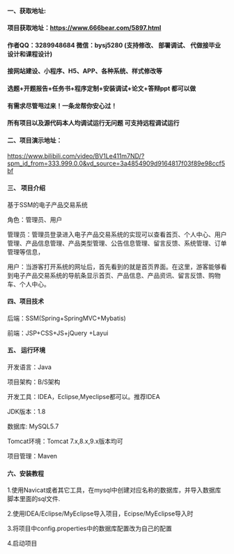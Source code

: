 

#### 一、获取地址:
#### 项目获取地址：https://www.666bear.com/5897.html
#### 作者QQ：3289948684 微信：bysj5280 (支持修改、 部署调试、 代做接毕业设计和课程设计)
#### 接网站建设、小程序、H5、APP、各种系统、样式修改等
#### 选题+开题报告+任务书+程序定制+安装调试+论文+答辩ppt 都可以做
#### 有需求尽管甩过来！一条龙帮你安心过！
#### 所有项目以及源代码本人均调试运行无问题 可支持远程调试运行


#### 二、项目演示地址：


https://www.bilibili.com/video/BV1Le411m7ND/?spm_id_from=333.999.0.0&vd_source=3a4854909d9164817f03f89e98ccf5bf


#### 三、 项目介绍
基于SSM的电子产品交易系统

角色：管理员、用户

管理员：管理员登录进入电子产品交易系统的实现可以查看首页、个人中心、用户管理、产品信息管理、产品类型管理、公告信息管理、留言反馈、系统管理、订单管理等信息，

用户：当游客打开系统的网址后，首先看到的就是首页界面。在这里，游客能够看到电子产品交易系统的导航条显示首页、产品信息、产品资讯、留言反馈、购物车、个人中心。

#### 四、项目技术

后端：SSM(Spring+SpringMVC+Mybatis)

前端：JSP+CSS+JS+jQuery +Layui

#### 五、 运行环境
开发语言：Java

项目架构：B/S架构

开发工具：IDEA，Eclipse,Myeclipse都可以。推荐IDEA

JDK版本：1.8

数据库: MySQL5.7

Tomcat环境：Tomcat 7.x,8.x,9.x版本均可

项目管理：Maven



#### 六、安装教程

1.使用Navicat或者其它工具，在mysql中创建对应名称的数据库，并导入数据库脚本里面的sql文件.

2.使用IDEA/Eclipse/MyEclipse导入项目，Ecipse/MyEclipse导入时

3.将项目中config.properties中的数据库配置改为自己的配置

4.启动项目






